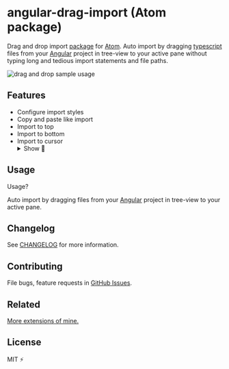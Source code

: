 
# angular-drag-import (Atom package)

Drag and drop import [package] for [Atom]. Auto import by dragging [typescript] files from your [Angular] project in tree-view to your active pane without typing long and tedious import statements and file paths.

![drag and drop sample usage](https://bit.ly/3aV98yI "drag and drop sample")

## Features

* Configure import styles
* Copy and paste like import
* Import to top
* Import to bottom
* Import to cursor
  <details>
    <summary>Show 💨</summary>
    <img src="https://goo.gl/dBRDzj"></img>
  </details>

## Usage

Usage?

Auto import by dragging files from your [Angular] project in tree-view to your active pane.

## Changelog

See [CHANGELOG] for more information.

## Contributing

File bugs, feature requests in [GitHub Issues].

## Related

[More extensions of mine.]

## License

MIT ⚡️

[Angular]: https://angular.io/
[Atom]: https://atom.io/
[package]: https://atom.io/packages
[typescript]: https://www.typescriptlang.org/

[CHANGELOG]: https://github.com/ElecTreeFrying/angular-drag-import/blob/master/CHANGELOG.md
[Github Issues]: https://github.com/ElecTreeFrying/angular-drag-import/issues
[More extensions of mine.]: https://atom.io/users/ElecTreeFrying
